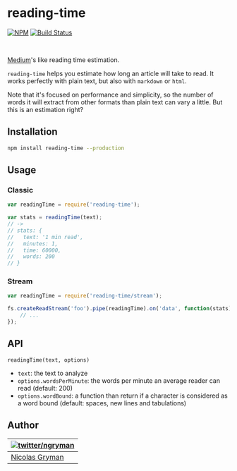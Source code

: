 # reading-time

[![NPM](http://img.shields.io/npm/v/reading-time.svg)](https://www.npmjs.org/package/reading-time) [![Build Status](http://img.shields.io/travis/ngryman/reading-time.svg)](https://travis-ci.org/ngryman/reading-time)

<br>

[Medium]'s like reading time estimation.

`reading-time` helps you estimate how long an article will take to read.
It works perfectly with plain text, but also with `markdown` or `html`.

Note that it's focused on performance and simplicity, so the number of words it will extract from other formats than
plain text can vary a little. But this is an estimation right?

[Medium]: https://medium.com

## Installation

```sh
npm install reading-time --production
```

## Usage

### Classic

```javascript
var readingTime = require('reading-time');

var stats = readingTime(text);
// ->
// stats: {
//   text: '1 min read',
//   minutes: 1,
//   time: 60000,
//   words: 200
// }
```

### Stream

```javascript
var readingTime = require('reading-time/stream');

fs.createReadStream('foo').pipe(readingTime).on('data', function(stats) {
	// ...
});
```

## API

`readingTime(text, options)`

 - `text`: the text to analyze
 - `options.wordsPerMinute`: the words per minute an average reader can read (default: 200)
 - `options.wordBound`: a function than return if a character is considered as a word bound (default: spaces, new lines and tabulations)

## Author

| [![twitter/ngryman](http://gravatar.com/avatar/2e1c2b5e153872e9fb021a6e4e376ead?size=70)](http://twitter.com/ngryman "Follow @ngryman on Twitter") |
|---|
| [Nicolas Gryman](http://ngryman.sh) |
